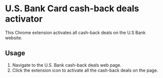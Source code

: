 # U.S. Bank Card cash-back deals activator

This Chrome extension activates all cash-back deals on the U.S Bank website.

## Usage

1. Navigate to the U.S. Bank cash-back deals web page.
2. Click the extension icon to activate all the cash-back deals on the page.
